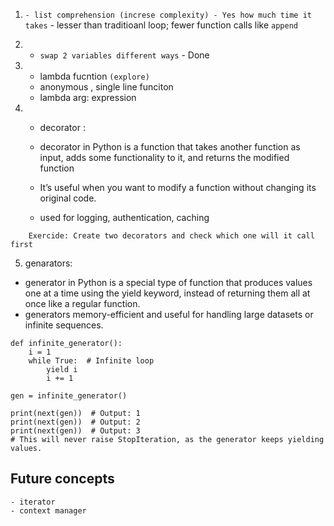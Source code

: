 1. `- list comprehension (increse complexity) - Yes
how much time it takes` - lesser than traditioanl loop; fewer function calls like `append`

2. - `swap 2 variables different ways` - Done

3. - lambda fucntion  `(explore)`
    - anonymous , single line funciton
    - lambda arg: expression

4. - decorator :
    - decorator in Python is a function that takes another function as input, adds some functionality to it, and returns the modified function

    - It’s useful when you want to modify a function without changing its original code.

    - used for logging, authentication, caching

```
    Exercide: Create two decorators and check which one will it call first
```

5. genarators:
- generator in Python is a special type of function that produces values one at a time using the yield keyword, instead of returning them all at once like a regular function.
- generators memory-efficient and useful for handling large datasets or infinite sequences.

```
def infinite_generator():
    i = 1
    while True:  # Infinite loop
        yield i
        i += 1

gen = infinite_generator()

print(next(gen))  # Output: 1
print(next(gen))  # Output: 2
print(next(gen))  # Output: 3
# This will never raise StopIteration, as the generator keeps yielding values.
```


## Future concepts
```
- iterator
- context manager
```